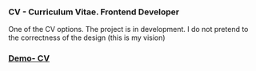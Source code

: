 ### CV - Curriculum Vitae. Frontend Developer
One of the CV options. The project is in development. I do not pretend to the correctness of the design (this is my vision)
### [Demo- CV](https://alexpankov87.github.io/CV/) 

